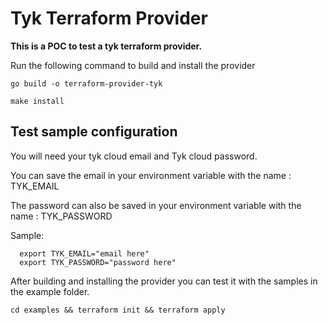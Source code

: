 # Tyk Terraform Provider 
**This is a POC to test a tyk terraform provider.**

Run the following command to build and install the provider

```shell
go build -o terraform-provider-tyk
```

```shell
make install
```
## Test sample configuration
 
You will need your tyk cloud email and Tyk cloud password.

You can save the email in your environment variable with the name : TYK_EMAIL

The password can also be saved in your environment variable with the name : TYK_PASSWORD

Sample:
```shell
  export TYK_EMAIL="email here"
  export TYK_PASSWORD="password here"
```

After building and installing the provider you can test it with the samples in the example folder.

```shell
cd examples && terraform init && terraform apply
```
